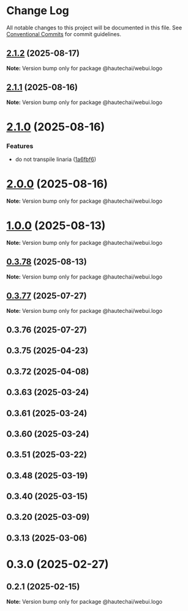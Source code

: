 # Change Log

All notable changes to this project will be documented in this file.
See [Conventional Commits](https://conventionalcommits.org) for commit guidelines.

## [2.1.2](https://github.com/HautechAI/webui/compare/@hautechai/webui.logo@2.1.1...@hautechai/webui.logo@2.1.2) (2025-08-17)

**Note:** Version bump only for package @hautechai/webui.logo

## [2.1.1](https://github.com/HautechAI/webui/compare/@hautechai/webui.logo@2.1.0...@hautechai/webui.logo@2.1.1) (2025-08-16)

**Note:** Version bump only for package @hautechai/webui.logo

# [2.1.0](https://github.com/HautechAI/webui/compare/@hautechai/webui.logo@1.0.0...@hautechai/webui.logo@2.1.0) (2025-08-16)

### Features

- do not transpile linaria ([1a6fbf6](https://github.com/HautechAI/webui/commit/1a6fbf6353a0e5028040006b5045170cf83f1ba0))

# [2.0.0](https://github.com/HautechAI/webui/compare/@hautechai/webui.logo@1.0.0...@hautechai/webui.logo@2.0.0) (2025-08-16)

**Note:** Version bump only for package @hautechai/webui.logo

# [1.0.0](https://github.com/HautechAI/webui/compare/@hautechai/webui.logo@0.3.78...@hautechai/webui.logo@1.0.0) (2025-08-13)

**Note:** Version bump only for package @hautechai/webui.logo

## [0.3.78](https://github.com/HautechAI/webui/compare/@hautechai/webui.logo@0.3.77...@hautechai/webui.logo@0.3.78) (2025-08-13)

**Note:** Version bump only for package @hautechai/webui.logo

## [0.3.77](https://github.com/HautechAI/webui/compare/@hautechai/webui.logo@0.3.76...@hautechai/webui.logo@0.3.77) (2025-07-27)

**Note:** Version bump only for package @hautechai/webui.logo

## 0.3.76 (2025-07-27)

## 0.3.75 (2025-04-23)

## 0.3.72 (2025-04-08)

## 0.3.63 (2025-03-24)

## 0.3.61 (2025-03-24)

## 0.3.60 (2025-03-24)

## 0.3.51 (2025-03-22)

## 0.3.48 (2025-03-19)

## 0.3.40 (2025-03-15)

## 0.3.20 (2025-03-09)

## 0.3.13 (2025-03-06)

# 0.3.0 (2025-02-27)

## 0.2.1 (2025-02-15)

**Note:** Version bump only for package @hautechai/webui.logo
